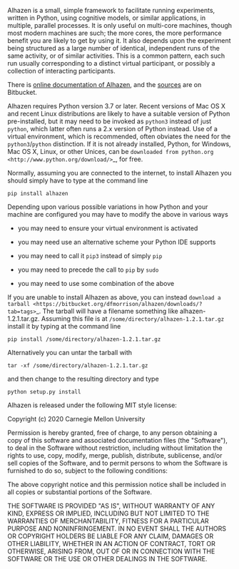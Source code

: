 Alhazen is a small, simple framework to facilitate running
experiments, written in Python, using cognitive models, or similar
applications, in multiple, parallel processes. It is only useful on
multi-core machines, though most modern machines are such; the more
cores, the more performance benefit you are likely to get by using it.
It also depends upon the experiment being structured as a large number
of identical, independent runs of the same activity, or of similar
activities. This is a common pattern, each such run usually
corresponding to a distinct virtual participant, or possibly a
collection of interacting participants.

There is [online documentation of Alhazen](https://halle.psy.cmu.edu/alhazen/),
and the [sources](https://bitbucket.org/dfmorrison/alhazen/) are on Bitbucket.


Alhazen requires Python version 3.7 or later. Recent versions of Mac OS X and recent Linux distributions
are likely to have a suitable version of Python pre-installed, but it may need to be invoked as ``python3``
instead of just ``python``, which latter often runs a 2.x version of Python instead. Use of a virtual environment,
which is recommended, often obviates the need for the ``python3``/``python`` distinction.
If it is not already installed, Python, for Windows, Mac OS X, Linux, or other Unices, can be
`downloaded from python.org <http://www.python.org/download/>`_, for free.

Normally, assuming you are connected to the internet, to install Alhazen you should simply have to type at the command line

    pip install alhazen

Depending upon various possible variations in how Python and your machine are configured
you may have to modify the above in various ways

* you may need to ensure your virtual environment is activated

* you may need use an alternative scheme your Python IDE supports

* you may need to call it ``pip3`` instead of simply ``pip``

* you may need to precede the call to ``pip`` by ``sudo``

* you may need to use some combination of the above

If you are unable to install Alhazen as above, you can instead
`download a tarball <https://bitbucket.org/dfmorrison/alhazen/downloads/?tab=tags>`_.
The tarball will have a filename something like alhazen-1.2.1.tar.gz.
Assuming this file is at ``/some/directory/alhazen-1.2.1.tar.gz`` install it by typing at the command line

    pip install /some/directory/alhazen-1.2.1.tar.gz

Alternatively you can untar the tarball with

    tar -xf /some/directory/alhazen-1.2.1.tar.gz

and then change to the resulting directory and type

    python setup.py install



Alhazen is released under the following MIT style license:

Copyright (c) 2020 Carnegie Mellon University

Permission is hereby granted, free of charge, to any person obtaining a copy of this
software and associated documentation files (the "Software"), to deal in the Software
without restriction, including without limitation the rights to use, copy, modify,
merge, publish, distribute, sublicense, and/or sell copies of the Software, and to
permit persons to whom the Software is furnished to do so, subject to the following
conditions:

The above copyright notice and this permission notice shall be included in all copies
or substantial portions of the Software.

THE SOFTWARE IS PROVIDED "AS IS", WITHOUT WARRANTY OF ANY KIND, EXPRESS OR IMPLIED,
INCLUDING BUT NOT LIMITED TO THE WARRANTIES OF MERCHANTABILITY, FITNESS FOR A
PARTICULAR PURPOSE AND NONINFRINGEMENT. IN NO EVENT SHALL THE AUTHORS OR COPYRIGHT
HOLDERS BE LIABLE FOR ANY CLAIM, DAMAGES OR OTHER LIABILITY, WHETHER IN AN ACTION OF
CONTRACT, TORT OR OTHERWISE, ARISING FROM, OUT OF OR IN CONNECTION WITH THE SOFTWARE
OR THE USE OR OTHER DEALINGS IN THE SOFTWARE.
